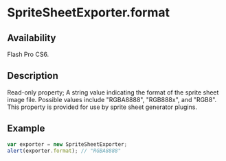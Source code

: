 # SpriteSheetExporter.format

## Availability

Flash Pro CS6.

## Description

Read-only property; A string value indicating the format of the sprite sheet image file. Possible values include "RGBA8888", "RGB888x", and "RGB8". This property is provided for use by sprite sheet generator plugins.

## Example

```javascript
var exporter = new SpriteSheetExporter;
alert(exporter.format); // "RGBA8888"
```
